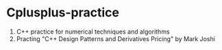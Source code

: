 # Cplusplus-practice
1. C++ practice for numerical techniques and algorithms
2. Practing "C++ Design Patterns and Derivatives Pricing" by Mark Joshi 
